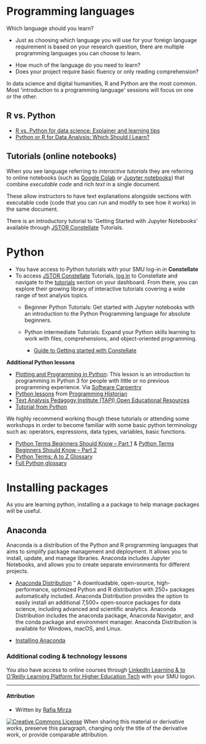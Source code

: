# Programming languages  

 Which language should you learn? 
 - Just as choosing which language you will use for your foreign language requirement is based on your research question, there are multiple programming languages you can choose to learn.
 * How much of the language do you need to learn? 
  * Does your project require basic fluency or only reading comprehension?  
 
 In data science and digital humanities, R and Python are the most common. Most 'introduction to a programming language' sessions will focus on one or the other. 


<!-- ## Python 
* [Python is an interpreted, high-level, general-purpose programming language.](https://en.wikipedia.org/wiki/Python_(programming_language))

## R 
* [R is a programming language and free software environment for statistical computing and graphics.](https://en.wikipedia.org/wiki/R_(programming_language))
* Learning R fundamentals is a gateway to analyzing data, creating visualizations, composing interactive websites, scraping the Internet, and engaging in distant reading of texts.-->

## R vs. Python
<!--* [Comparing Python vs R Objectively.](https://www.dataquest.io/blog/python-vs-r/): “where Python is more object-oriented, and R is more functional.”
* [Choosing R or Python for Data Analysis? An Infographic.](https://www.datacamp.com/community/tutorials/r-or-python-for-data-analysis)
* [Python vs. R for Data Science: What’s the Difference?](https://www.datacamp.com/community/blog/when-to-use-python-or-r) 
* [R vs. Python](http://www.theswarmlab.com/category/rvspython/): Compares the two in action.-->
* [R vs. Python for data science: Explainer and learning tips](https://www.edx.org/resources/r-vs-python-for-data-science-explainer-learning-tips)
* [Python or R for Data Analysis: Which Should I Learn?](https://www.coursera.org/articles/python-or-r-for-data-analysis)


## Tutorials (online notebooks)
When you see language referring to *interactive tutorials* they are referring to online notebooks (such as [Google Colab](https://colab.google/) or [Jupyter notebooks](https://jupyter.org/)) that combine *executable code* and rich *text* in a single document. 

 These allow instructors to have text explanations alongside sections with executable code (code that you can run and modify to see how it works) in the same document. 

There is an introductory tutorial to 'Getting Started with Jupyter Notebooks' available through [JSTOR Constellate](https://guides.smu.edu/c.php?g=1397994) Tutorials.

# Python
- You have access to Python tutorials with your SMU log-in in **Constellate**
- To access [JSTOR Constellate](https://guides.smu.edu/c.php?g=1397994) Tutorials, [log in](https://constellate.org/docs/user-quick-start) to Constellate and navigate to the [tutorials](https://constellate.org/dashboard/tutorials) section on your dashboard. From there, you can explore their growing library of interactive tutorials covering a wide range of text analysis topics.
  - Beginner Python Tutorials: Get started with Jupyter notebooks with an introduction to the Python Programming language for absolute beginners.
  - Python intermediate Tutorials: Expand your Python skills learning to work with files, comprehensions, and object-oriented programming.

    - [Guide to Getting started with Constellate](https://constellate.org/docs/topic/explanation)

**Additional Python lessons**
* [Plotting and Programming in Python](https://swcarpentry.github.io/python-novice-gapminder/): This lesson is an introduction to programming in Python 3 for people with little or no previous programming experience. Via [Software Carpentry](https://software-carpentry.org/lessons/)
* [Python lessons](https://programminghistorian.org/en/lessons/?topic=python) from [Programming Historian](https://programminghistorian.org/)
* [Text Analysis Pedagogy Institute (TAPI) Open Educational Resources](https://labs.jstor.org/projects/text-analysis-pedagogy-institute-2/)
* [Tutorial from Python](https://docs.python.org/3/tutorial/)

 
We highly recommend working though these tutorials or attending some workshops in order to become familiar  with some basic python terminology such as: operators, expressions, data types, variables, basic functions. 
* [Python Terms Beginners Should Know – Part 1](https://learnpython.com/blog/python-terms-for-beginners/) & [Python Terms Beginners Should Know – Part 2](https://learnpython.com/blog/python-terms-for-beginners-2/)
* [Python Terms: A to Z Glossary](https://www.coursera.org/resources/python-terms)
* [Full Python glossary](https://docs.python.org/3/glossary.html)



# Installing packages
As you are learning python, installing a a package to help manage packages will be useful.

## Anaconda 
Anaconda is a distribution of the Python and R programming languages that aims to simplify package management and deployment. It allows you to install, update, and manage libraries. Anaconda includes Jupyter Notebooks, and allows you to create separate environments for different projects.

* [Anaconda Distribution](https://docs.anaconda.com/reference/glossary/#anaconda-distribution)
" A downloadable, open-source, high-performance, optimized Python and R distribution with 250+ packages automatically included. Anaconda Distribution provides the option to easily install an additional 7,500+ open-source packages for data science, including advanced and scientific analytics. Anaconda Distribution includes the anaconda package, Anaconda Navigator, and the conda package and environment manager. Anaconda Distribution is available for Windows, macOS, and Linux. 

* [Installing Anaconda](https://docs.anaconda.com/anaconda/install/index.html)

### Additional coding & technology lessons
You also have access to online courses through [LinkedIn Learning & to O'Reilly Learning Platform for Higher Education Tech](https://guides.smu.edu/computationalskills) with your SMU logon.


-----
#### Attribution 

* Written by [Rafia Mirza](http://guides.smu.edu/prf.php?account_id=142826/) 



[![Creative Commons License](https://i.creativecommons.org/l/by-sa/4.0/88x31.png)](http://creativecommons.org/licenses/by-sa/4.0/)
When sharing this material or derivative works, preserve this paragraph, changing only the title of the derivative work, or provide comparable attribution.


